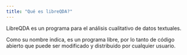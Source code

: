 ```yaml
---
title: "Qué es libreQDA?"
---
```


LibreQDA es un programa para el análisis cualitativo de datos textuales.

Como su nombre indica, es un programa libre, por lo tanto de código abierto que puede ser modificado y distribuido por cualquier usuario.
